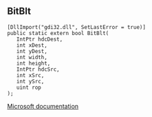 ## BitBlt

```
[DllImport("gdi32.dll", SetLastError = true)]
public static extern bool BitBlt(
   IntPtr hdcDest,
   int xDest,
   int yDest,
   int width,
   int height,
   IntPtr hdcSrc,
   int xSrc,
   int ySrc,
   uint rop
);
```

[Microsoft documentation](https://docs.microsoft.com/en-us/windows/win32/api/wingdi/nf-wingdi-bitblt)
